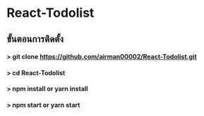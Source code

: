 
# React-Todolist

## ขั้นตอนการติดตั้ง

#### > git clone https://github.com/airman00002/React-Todolist.git
#### > cd React-Todolist
#### > npm install or yarn install
#### > npm start or yarn start

